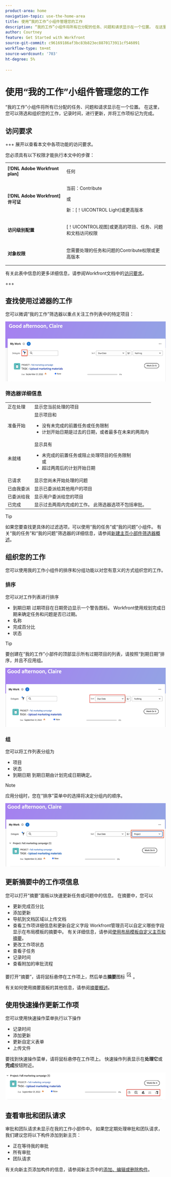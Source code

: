 ```yaml
---
product-area: home
navigation-topic: use-the-home-area
title: 使用“我的工作”小组件管理您的工作
description: “我的工作”小组件将所有已分配的任务、问题和请求显示在一个位置。 在这里，您可以筛选和组织您的工作，记录时间，进行更新，并将工作项标记为完成。
author: Courtney
feature: Get Started with Workfront
source-git-commit: c96169186af3bc83b823ec8870173911cf546091
workflow-type: tm+mt
source-wordcount: '703'
ht-degree: 5%

---
```



# 使用“我的工作”小组件管理您的工作

“我的工作”小组件将所有已分配的任务、问题和请求显示在一个位置。 在这里，您可以筛选和组织您的工作，记录时间，进行更新，并将工作项标记为完成。

## 访问要求

+++ 展开以查看本文中各项功能的访问要求。

您必须具有以下权限才能执行本文中的步骤：

<table style="table-layout:auto"> 
 <col> 
 </col> 
 <col> 
 </col> 
 <tbody> 
  <tr> 
   <td role="rowheader"><strong>[!DNL Adobe Workfront plan]</strong></td> 
   <td> <p>任何</p> </td> 
  </tr> 
  <tr> 
   <td role="rowheader"><strong>[!DNL Adobe Workfront] 许可证</strong></td> 
   <td> <p>当前：Contribute</p>
   <p>或</p> 
   <p>新：[！UICONTROL Light]或更高版本<p> 
  </td> 
  </tr> </ul>
  <tr> 
   <td role="rowheader"><strong>访问级别配置</strong></td> 
   <td> <p>[！UICONTROL视图]或更高的项目、任务、问题和文档访问权限</p> </td> 
  </tr>  
  <tr> 
   <td role="rowheader"><strong>对象权限</strong></td> 
   <td> <p>您需要处理的任务和问题的Contribute权限或更高版本</p>  </td> 
  </tr> 
 </tbody> 
</table>

有关此表中信息的更多详细信息，请参阅Workfront文档中的[访问要求](/help/quicksilver/administration-and-setup/add-users/access-levels-and-object-permissions/access-level-requirements-in-documentation.md)。

+++

## 查找使用过滤器的工作

您可以微调“我的工作”筛选器以重点关注工作列表中的特定项目：

![](assets/filter-my-work-widget.png)

### 筛选器详细信息

<table>
  <tbody>
    <tr>
      <td>正在处理</td>
      <td>显示您当前处理的项目</td>
    </tr>
    <tr>
      <td>准备开始</td>
      <td>显示项目和 
      <ul>
      <li>没有未完成的前置任务或任务限制</li>
      <li>计划开始日期是过去的日期，或者最多在未来的两周内</li>
      </ul>
      </td>
    </tr>
    <tr>
      <td>未就绪</td>
      <td>显示具有
       <ul>
      <li>未完成的前置任务或阻止处理项目的任务限制</li>
      或
      <li>超过两周后的计划开始日期</li>
      </ul>
       </td>
    </tr>
    <tr>
      <td>已请求</td>
      <td>显示您尚未开始处理的问题</td>
    </tr>
    <tr>
      <td>已由我委派</td>
      <td>显示已委派给其他用户的项目</td>
    </tr>
    <tr>
      <td>已委派给我</td>
      <td>显示用户委派给您的项目</td>
    </tr>
    <tr>
      <td>已完成</td>
      <td>显示过去两周内完成的工作。 此筛选器选项不包括审批。</td>
    </tr>
  </tbody>
</table>

>[!TIP]
>
>如果您要查找更具体的过滤选项，可以使用“我的任务”或“我的问题”小组件。 有关“我的任务”和“我的问题”筛选器的详细信息，请参阅[新建主页小部件筛选器概述](/help/quicksilver/workfront-basics/using-home/new-home/widget-filter-overview-new-home.md)。

## 组织您的工作

您可以使用我的工作小组件的排序和分组功能以对您有意义的方式组织您的工作。

### 排序

您可以对工作列表进行排序

* 到期日期
过期项目在日期旁边显示一个警告图标。 Workfront使用规划完成日期来确定任务和问题是否已过期。
* 名称
* 完成百分比
* 状态

>[!TIP]
>
>要创建在“我的工作”小部件的顶部显示所有过期项目的列表，请按照“到期日期”排序，并且不应用组。


![](assets/sort-my-work-widget.png)

### 组

您可以将工作列表分组为

* 项目
* 状态
* 到期日期
到期日期由计划完成日期确定。

>[!NOTE]
>
>应用分组时，您在“排序”菜单中的选择将决定分组内的顺序。


![](assets/group-my-work-widget.png)

## 更新摘要中的工作项信息

您可以打开“摘要”面板以快速更新任务或问题中的信息。 在摘要中，您可以

* 更新完成百分比
* 添加更新
* 导航到文档区域以上传文档
* 查看工作项详细信息和更新自定义字段
Workfront管理员可以自定义哪些字段显示在布局模板的摘要中。 有关详细信息，请参阅[使用布局模板自定义主页和摘要](/help/quicksilver/administration-and-setup/customize-workfront/use-layout-templates/customize-home-summary-layout-template.md)。
* 更改工作项状态
* 查看子任务
* 记录时间
* 查看附加的审批流程

要打开“摘要”，请将鼠标悬停在工作项上，然后单击&#x200B;**摘要**&#x200B;图标![](assets/open-summary-new-home.png)。

有关如何使用摘要面板的其他信息，请参阅[摘要概述](/help/quicksilver/workfront-basics/the-new-workfront-experience/summary-overview.md)。

## 使用快速操作更新工作项

您可以使用快速操作菜单执行以下操作

* 记录时间
* 添加更新
* 更新自定义表单
* 上传文件

要找到快速操作菜单，请将鼠标悬停在工作项上。 快速操作列表显示在&#x200B;**处理它**&#x200B;或&#x200B;**完成**&#x200B;按钮附近。

![](assets/quick-actions-new-home.png)


## 查看审批和团队请求

审批和团队请求未显示在我的工作小部件中。 如果您定期处理审批和团队请求，我们建议您将以下构件添加到新主页：

* 正在等待我的审批
* 所有审批
* 团队请求

有关向新主页添加构件的信息，请参阅新主页中的[添加、编辑或删除构件](/help/quicksilver/workfront-basics/using-home/new-home/add-edit-remove-widgets-in-new-home.md)。




